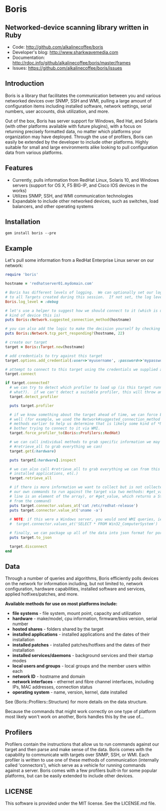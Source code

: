 # Boris
## Networked-device scanning library written in Ruby

* Code: http://github.com/alkalinecoffee/boris
* Developer's blog: http://www.sharkwavemedia.com
* Documentation: http://rdoc.info/github/alkalinecoffee/boris/master/frames
* Issues: https://github.com/alkalinecoffee/boris/issues

## Introduction
Boris is a library that facilitates the communication between you and various networked devices over SNMP, SSH and WMI, pulling a large amount of configuration items including installed software, network settings, serial numbers, user accounts, disk utilization, and more.

Out of the box, Boris has server support for Windows, Red Hat, and Solaris (with other platforms available with future plugins), with a focus on returning precisely formatted data, no matter which platforms your organization may have deployed.  Through the use of profilers, Boris can easily be extended by the developer to include other platforms.  Highly suitable for small and large environments alike looking to pull configuration data from various platforms.

## Features
* Currently, pulls information from RedHat Linux, Solaris 10, and Windows servers (support for OS X, F5 BIG-IP, and Cisco IOS devices in the works)
* Utilizes SNMP, SSH, and WMI communication technologies
* Expandable to include other networked devices, such as switches, load balancers, and other operating systems

## Installation
    gem install boris --pre

## Example
Let's pull some information from a RedHat Enterprise Linux server on our network:

```ruby
require 'boris'

hostname = 'redhatserver01.mydomain.com'

# Boris has different levels of logging.  We can optionally set our logging level, which will apply
# to all Targets created during this session.  If not set, the log level defaults to :fatal.
Boris.log_level = :debug

# let's use a helper to suggest how we should connect to it (which is useful if we're not sure what
# kind of device this is)
puts Boris::Network.suggested_connection_method(hostname)

# you can also add the logic to make the decision yourself by checking if certain TCP ports are responsive
puts Boris::Network.tcp_port_responding?(hostname, 22)

# create our target
target = Boris::Target.new(hostname)

# add credentials to try against this target
target.options.add_credential(:user=>'myusername', :password=>'mypassword', :connection_types=>[:ssh])

# attempt to connect to this target using the credentials we supplied above
target.connect

if target.connected?
  # we can try to detect which profiler to load up (is this target running windows? solaris? or
  # what?).  if we can't detect a suitable profiler, this will throw an error.
  target.detect_profiler

  puts target.profiler

  # if we know something about the target ahead of time, we can force Boris to use a profiler as
  # well (for example, we used the Network#suggested_connection_method and Network.tcp_port_responding?
  # methods earlier to help us determine that is likely some kind of *NIX host), so we don't have to
  # bother trying to connect to it via WMI.
  target.force_profiler_to(Boris::Profilers::RedHat)

  # we can call individual methods to grab specific information we may be interested in (or call
  # #retrieve_all to grab everything we can)
  target.get(:hardware)

  puts target[:hardware].inspect

  # we can also call #retrieve_all to grab everything we can from this target (file systems, hardware,
  # installed applications, etc.)
  target.retrieve_all

  # if there is more information we want to collect but is not collected by default, we can specify
  # our own commands to run against the target via two methods: #get_values returns an Array (each
  # line is an element of the array), or #get_value, which returns a String (the first line returned
  # from the command)
  puts target.connector.values_at('cat /etc/redhat-release')
  puts target.connector.value_at('uname -a')
  
  # NOTE: if this were a Windows server, you would send WMI queries, ie:
  #  target.connector.values_at('SELECT * FROM Win32_ComputerSystem')

  # finally, we can package up all of the data into json format for portability
  puts target.to_json

  target.disconnect
end
```

## Data
Through a number of queries and algorithms, Boris efficiently polls devices on the network for information including, but not limited to, network configuration, hardware capabilities, installed software and services, applied hotfixes/patches, and more.

**Available methods for use on most platforms include:**

* **file systems** - file system, mount point, capacity and utilization
* **hardware** - make/model, cpu information, firmware/bios version, serial number
* **hosted shares** - folders shared by the target
* **installed applications** - installed applications and the dates of their installation
* **installed patches** - installed patches/hotfixes and the dates of their installation
* **installed services/daemons** - background services and their startup modes
* **local users and groups** - local groups and the member users within each
* **network ID** - hostname and domain
* **network interfaces** - ethernet and fibre channel interfaces, including IPs, MAC addresses, connection status
* **operating system** - name, version, kernel, date installed

See {Boris::Profilers::Structure} for more details on the data structure.

Because the commands that might work correctly on one type of platform most likely won't work on another, Boris handles this by the use of...

## Profilers
Profilers contain the instructions that allow us to run commands against our target and then parse and make sense of the data.  Boris comes with the capability to communicate with targets over SNMP, SSH, or WMI.  Each profiler is written to use one of these methods of communication (internally called 'connectors'), which serve as a vehicle for running commands against a server.  Boris comes with a few profilers built-in for some popular platforms, but can be easily extended to include other devices.

## LICENSE
This software is provided under the MIT license.  See the LICENSE.md file.